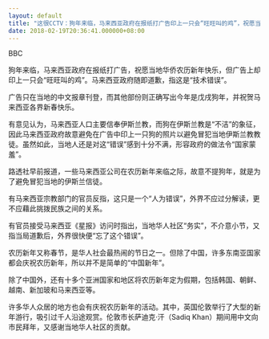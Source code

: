```yaml
---
layout: default
title: "这很CCTV：狗年来临，马来西亚政府在报纸打广告印上一只会“旺旺叫的鸡”，祝愿当地华侨新春快乐"
date: 2018-02-19T20:36:41.000000+08:00
---
```


BBC

狗年来临，马来西亚政府在报纸打广告，祝愿当地华侨农历新年快乐，但广告上却印上一只会“旺旺叫的鸡”。马来西亚政府随即道歉，指这是“技术错误”。

广告只在当地的中文报章刊登，而其他部份则正确写出今年是戊戌狗年，并祝贺马来西亚各界新春快乐。

有意见认为，马来西亚人口主要信奉伊斯兰教，而狗在伊斯兰教是“不洁”的象征，因此马来西亚政府故意避免在广告中印上一只狗的照片以避免冒犯当地伊斯兰教教徒。虽然如此，当地人还是对这“错误”感到十分不满，形容政府的做法令“国家蒙羞”。

路透社早前报道，一些马来西亚公司在农历新年来临之际，故意不提狗年，就是为了避免冒犯当地的伊斯兰信徒。

有马来西亚宗教部门的官员反指，这只是一个“人为错误”，外界不应过分解读，更不应藉此挑拨民族之间的关系。

有官员接受马来西亚《星报》访问时指出，当地华人社区“务实”，不介意小节，又指当局道歉后，外界很快便“忘了这个错误”。

农历新年又称春节，是华人社会最热闹的节日之一。但除了中国，许多东南亚国家都会庆祝农历新年，所以并不是简单的“中国新年”。

除了中国外，还有十多个亚洲国家和地区将农历新年定为假期，包括韩国、朝鲜、越南、新加玻和马来西亚等。

许多华人众居的地方也会有庆祝农历新年的活动。其中，英国伦敦举行了大型的新年游行，吸引过千人沿途观赏。伦敦市长萨迪克·汗（Sadiq Khan）期间用中文向市民拜年，又感谢当地华人社区的贡献。

